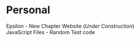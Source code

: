 Personal
========
Epsilon - New Chapter Website (*Under Construction*)
<br />
JavaScript Files - Random Test code
